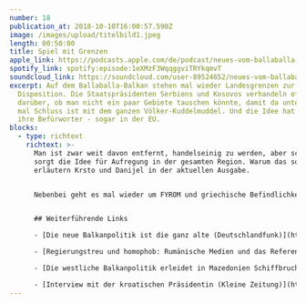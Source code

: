 ```yaml
---
number: 18
publication_at: 2018-10-10T16:00:57.590Z
image: /images/upload/titelbild1.jpeg
length: 00:50:00
title: Spiel mit Grenzen
apple_link: https://podcasts.apple.com/de/podcast/neues-vom-ballaballa-balkan-episode-18-spiel-mit-grenzen/id1170436903?i=1000421163258
spotify_link: spotify:episode:1eXMzF3WqqggviTRYkqmvT
soundcloud_link: https://soundcloud.com/user-89524652/neues-vom-ballaballa-balkan-episode-18-spiel-mit-grenzen
excerpt: Auf dem Ballaballa-Balkan stehen mal wieder Landesgrenzen zur
  Disposition. Die Staatspräsidenten Serbiens und Kosovos verhandeln offen
  darüber, ob man nicht ein paar Gebiete tauschen könnte, damit da unten endlich
  mal Schluss ist mit dem ganzen Völker-Kuddelmuddel. Und die Idee hat durchaus
  ihre Befürworter - sogar in der EU.
blocks:
  - type: richtext
    richtext: >-
      Man ist zwar weit davon entfernt, handelseinig zu werden, aber schon jetzt
      sorgt die Idee für Aufregung in der gesamten Region. Warum das so ist, das
      erläutern Krsto und Danijel in der aktuellen Ausgabe.


      Nebenbei geht es mal wieder um FYROM und griechische Befindlichkeiten, die Milchindustrie im sozialistischen Jugoslawien und die Frage, ob der Montenegriner an sich wirklich so faul ist, wie allgemein behauptet.


      ## Weiterführende Links

      - [Die neue Balkanpolitik ist die ganz alte (Deutschlandfunk)](https://www.deutschlandfunk.de/die-neue-balkanpolitik-ist-die-ganz-alte-serbien-und-das.724.de.html?dram:article_id=428749)

      - [Regierungstreu und homophob: Rumänische Medien und das Referendum (Übermedien)](https://uebermedien.de/32089/regierungstreu-homophob-rumaenische-medien-und-das-referendum/)

      - [Die westliche Balkanpolitik erleidet in Mazedonien Schiffbruch (NZZ)](https://www.nzz.ch/meinung/die-westliche-balkanpolitik-erleidet-in-mazedonien-schiffbruch-ld.1424829)

      - [Interview mit der kroatischen Präsidentin (Kleine Zeitung)](https://www.kleinezeitung.at/politik/aussenpolitik/5494241/Fluechtlingskrise_GrabarKitarovic_Europa-war-zu-entspannt-und-zu-naiv)
---
```

